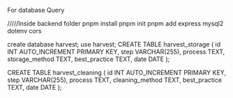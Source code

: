 For database Query





/////Inside backend folder
pnpm install
pnpm init
pnpm add express mysql2 dotenv cors


create database harvest;
use harvest;
CREATE TABLE harvest_storage (
  id INT AUTO_INCREMENT PRIMARY KEY,
  step VARCHAR(255),
  process TEXT,
  storage_method TEXT,
  best_practice TEXT,
  date DATE
);

CREATE TABLE harvest_cleaning (
  id INT AUTO_INCREMENT PRIMARY KEY,
  step VARCHAR(255),
  process TEXT,
  cleaning_method TEXT,
  best_practice TEXT,
  date DATE
);
